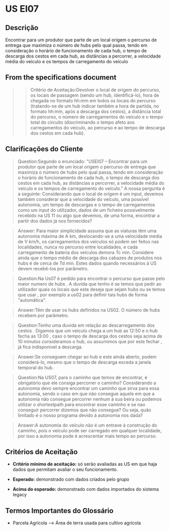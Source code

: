 # US EI07 

## Descrição

Encontrar para um produtor que parte de um local origem o percurso de entrega que maximiza o número de hubs pelo qual passa, tendo em consideração o horário de funcionamento de cada hub, o tempo de descarga dos cestos em cada hub, as distâncias a percorrer, a velocidade média do veículo e os tempos de carregamento do veículo
## From the specifications document
>>Critério de Aceitação:Devolver o local de origem do percurso, os locais de passagem (sendo um hub, identificá-lo), hora de chegada no formato hh:mm em todos os locais do percurso (tratando-se de um hub indicar também a hora de partida, no formato hh:mm, após a descarga dos cestos), a distãncia total do percurso, o número de carregamentos do veículo e o tempo total do circuito (discriminando o tempo afeto aos carregamentos do veículo, ao percurso e ao tempo de descarga dos cestos em cada hub).
 

## Clarificações do Cliente 

>Question:Segundo o enunciado:
"USEI07 – Encontrar para um produtor que parte de um local origem o percurso de entrega que maximiza o número de hubs pelo qual passa, tendo em consideração o horário de funcionamento de cada hub, o tempo de descarga dos cestos em cada hub, as distâncias a percorrer, a velocidade média do veículo e os tempos de carregamento do veículo."
A nossa pergunta é a seguinte: Considerando que o local de origem é um input, devemos também considerar que a velocidade do veículo, uma possível autonomia, um tempo de descargas e o tempo de carregamentos como um input do utilizador, dados de um ficheiro possivelmente recebido na US 11 ou algo que devemos, de uma forma, encontrar a partir dos dados já nos fornecidos?

>Answer:
Para maior simplicidade assuma que as viaturas têm uma autonomia máxima de A km, deslocando-se a uma velocidade média de V km/h, os carregamentos dos veículos só podem ser feitos nas localidades, nunca no percurso entre localidades, e cada carregamento de bateria dos veículos demora Tc min. Considere ainda que o tempo médio de descarga dos cabazes de produtos nos hubs é de cerca de Td min.
Estes dados quando necessários à US devem recebê-los por parâmetro.

 >Question:Na Us07 é pedido para encontrar o percurso que passe pelo maior numero de hubs .
A duvida que tenho é se temos que pedir ao utilizador quais os locais que este deseja que sejam hubs ou se temos que usar , por exemplo a us02 para definir tais hubs de forma "automática".

>Answer:Têm de usar os hubs definidos na US02. O número de hubs recebem por parâmetro.

>Question:Tenho uma duvida em relação ao descarregamento dos cestos .
Digamos que um veiculo chega a um hub as 12:50 e o hub fecha as 13:00 , caso o tempo de descarga dos cestos seja acima de 10 minutos consideramos o hub, ou assumimos que por este fechar , já fica indisponivel a descarga.

>Answer:Se conseguem chegar ao hub e este ainda aberto, podem considerá-lo, mesmo que o tempo de descarga exceda a janela temporal do hub.


>Question:Na US07, para o caminho que temos de encontrar, é obrigatório que ele consiga percorrer o caminho? Considerando a autonomia devo sempre encontrar um caminho que sirva para essa autonomia, sendo o caso em que não consegue aquele em que a autonomia não consegue percorrer nenhum á sua beira ou podemos utilizar o shortestpath para encontrar esse caminho e se nao conseguir percorrer dizemos que não consegue?
Ou seja, quão limitado é o nosso programa devido á autonomia nos dada?


>Answer:A autonomia do veículo não é um entrave à construção do caminho, pois o veículo pode ser carregado em qualquer localidade, por isso a autonomia pode é acrescentar mais tempo ao percurso.
## Critérios de Aceitação

- **Critério mínimo de aceitação:** só serão avaliadas as US em que haja dados que permitam avaliar o seu funcionamento.

- **Esperado:** demonstrado com dados criados pelo grupo

- **Acima do esperado:** demonstrado com dados importados do sistema legacy


## Termos Importantes do Glossário

- Parcela Agrícola —> Área de terra usada para cultivo agrícola



